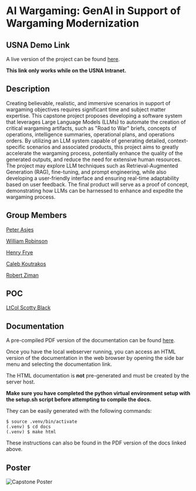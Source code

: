 # AI Wargaming: GenAI in Support of Wargaming Modernization

## USNA Demo Link

A live version of the project can be found [here](http://lnx1073302govt:5000).

**This link only works while on the USNA Intranet.**

## Description

Creating believable, realistic, and immersive scenarios in support of wargaming objectives
requires significant time and subject matter expertise. This capstone project proposes developing a
software system that leverages Large Language Models (LLMs) to automate the creation of critical wargaming
artifacts, such as "Road to War" briefs, concepts of operations, intelligence summaries, operational plans,
and operations orders. By utilizing an LLM system capable of generating detailed, context-specific
scenarios and associated products, this project aims to greatly accelerate the wargaming process,
potentially enhance the quality of the generated outputs, and reduce the need for extensive human resources.
The project may explore LLM techniques such as Retrieval-Augmented Generation (RAG), fine-tuning, and
prompt engineering, while also developing a user-friendly interface and ensuring real-time adaptability
based on user feedback. The final product will serve as a proof of concept, demonstrating how LLMs can
be harnessed to enhance and expedite the wargaming process.

## Group Members

[Peter Asjes](mailto:m250228@usna.edu)

[William Robinson](mailto:m255334@usna.edu)

[Henry Frye](mailto:m251854@usna.edu)

[Caleb Koutrakos](mailto:m253300@usna.edu)

[Robert Ziman](mailto:m257074@usna.edu)

## POC

[LtCol Scotty Black](mailto:scotty.black@nps.edu )

## Documentation

A pre-compiled PDF version of the documentation can be found [here](./docs/build/latex/aiwargaming.pdf).

Once you have the local webserver running, you can access an HTML version of the documentation in the web browser by opening the side bar menu and selecting the documentation link.

The HTML documentation is **not** pre-generated and must be created by the server host.

**Make sure you have completed the python virtual environment setup with the setup.sh script before attempting to compile the docs.**

They can be easily generated with the following commands:

```console
$ source .venv/bin/activate
(.venv) $ cd docs
(.venv) $ make html
```

These instructions can also be found in the PDF version of the docs linked above.

## Poster

![Capstone Poster](./proposal/USNA%20Capstone%20Posterv2.png)
